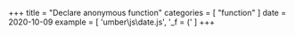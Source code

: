 +++
title = "Declare anonymous function"
categories = [ "function" ]
date = 2020-10-09
example = [
   'umber\js\date.js', '_f = ('
]
+++

